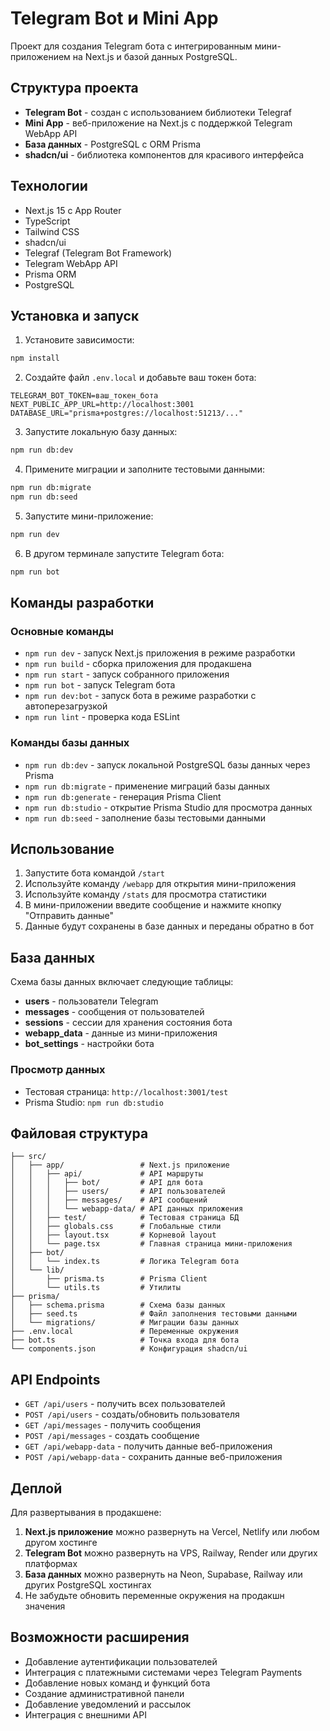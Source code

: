 # Telegram Bot и Mini App

Проект для создания Telegram бота с интегрированным мини-приложением на Next.js и базой данных PostgreSQL.

## Структура проекта

- **Telegram Bot** - создан с использованием библиотеки Telegraf
- **Mini App** - веб-приложение на Next.js с поддержкой Telegram WebApp API
- **База данных** - PostgreSQL с ORM Prisma
- **shadcn/ui** - библиотека компонентов для красивого интерфейса

## Технологии

- Next.js 15 с App Router
- TypeScript
- Tailwind CSS
- shadcn/ui
- Telegraf (Telegram Bot Framework)
- Telegram WebApp API
- Prisma ORM
- PostgreSQL

## Установка и запуск

1. Установите зависимости:
```bash
npm install
```

2. Создайте файл `.env.local` и добавьте ваш токен бота:
```env
TELEGRAM_BOT_TOKEN=ваш_токен_бота
NEXT_PUBLIC_APP_URL=http://localhost:3001
DATABASE_URL="prisma+postgres://localhost:51213/..."
```

3. Запустите локальную базу данных:
```bash
npm run db:dev
```

4. Примените миграции и заполните тестовыми данными:
```bash
npm run db:migrate
npm run db:seed
```

5. Запустите мини-приложение:
```bash
npm run dev
```

6. В другом терминале запустите Telegram бота:
```bash
npm run bot
```

## Команды разработки

### Основные команды
- `npm run dev` - запуск Next.js приложения в режиме разработки
- `npm run build` - сборка приложения для продакшена
- `npm run start` - запуск собранного приложения
- `npm run bot` - запуск Telegram бота
- `npm run dev:bot` - запуск бота в режиме разработки с автоперезагрузкой
- `npm run lint` - проверка кода ESLint

### Команды базы данных
- `npm run db:dev` - запуск локальной PostgreSQL базы данных через Prisma
- `npm run db:migrate` - применение миграций базы данных
- `npm run db:generate` - генерация Prisma Client
- `npm run db:studio` - открытие Prisma Studio для просмотра данных
- `npm run db:seed` - заполнение базы тестовыми данными

## Использование

1. Запустите бота командой `/start`
2. Используйте команду `/webapp` для открытия мини-приложения
3. Используйте команду `/stats` для просмотра статистики
4. В мини-приложении введите сообщение и нажмите кнопку "Отправить данные"
5. Данные будут сохранены в базе данных и переданы обратно в бот

## База данных

Схема базы данных включает следующие таблицы:

- **users** - пользователи Telegram
- **messages** - сообщения от пользователей
- **sessions** - сессии для хранения состояния бота
- **webapp_data** - данные из мини-приложения
- **bot_settings** - настройки бота

### Просмотр данных

- Тестовая страница: `http://localhost:3001/test`
- Prisma Studio: `npm run db:studio`

## Файловая структура

```
├── src/
│   ├── app/                 # Next.js приложение
│   │   ├── api/             # API маршруты
│   │   │   ├── bot/         # API для бота
│   │   │   ├── users/       # API пользователей
│   │   │   ├── messages/    # API сообщений
│   │   │   └── webapp-data/ # API данных приложения
│   │   ├── test/            # Тестовая страница БД
│   │   ├── globals.css      # Глобальные стили
│   │   ├── layout.tsx       # Корневой layout
│   │   └── page.tsx         # Главная страница мини-приложения
│   ├── bot/
│   │   └── index.ts         # Логика Telegram бота
│   └── lib/
│       ├── prisma.ts        # Prisma Client
│       └── utils.ts         # Утилиты
├── prisma/
│   ├── schema.prisma        # Схема базы данных
│   ├── seed.ts              # Файл заполнения тестовыми данными
│   └── migrations/          # Миграции базы данных
├── .env.local               # Переменные окружения
├── bot.ts                   # Точка входа для бота
└── components.json          # Конфигурация shadcn/ui
```

## API Endpoints

- `GET /api/users` - получить всех пользователей
- `POST /api/users` - создать/обновить пользователя
- `GET /api/messages` - получить сообщения
- `POST /api/messages` - создать сообщение
- `GET /api/webapp-data` - получить данные веб-приложения
- `POST /api/webapp-data` - сохранить данные веб-приложения

## Деплой

Для развертывания в продакшене:

1. **Next.js приложение** можно развернуть на Vercel, Netlify или любом другом хостинге
2. **Telegram Bot** можно развернуть на VPS, Railway, Render или других платформах
3. **База данных** можно развернуть на Neon, Supabase, Railway или других PostgreSQL хостингах
4. Не забудьте обновить переменные окружения на продакшн значения

## Возможности расширения

- Добавление аутентификации пользователей
- Интеграция с платежными системами через Telegram Payments
- Добавление новых команд и функций бота
- Создание административной панели
- Добавление уведомлений и рассылок
- Интеграция с внешними API
